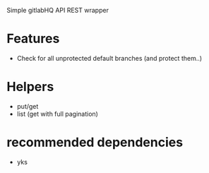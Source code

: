 Simple gitlabHQ API REST wrapper

# Features
* Check for all unprotected default branches (and protect them..)

# Helpers
* put/get 
* list (get with full pagination)

# recommended dependencies
* yks
